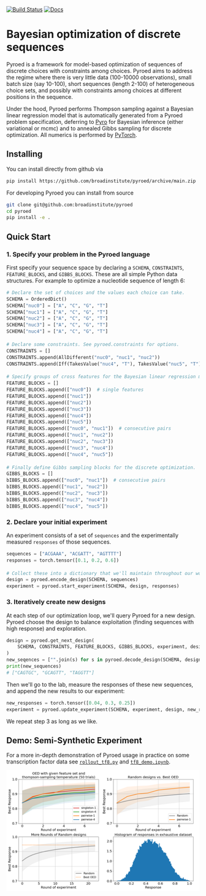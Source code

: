 [![Build Status](https://github.com/broadinstitute/pyroed/workflows/CI/badge.svg)](https://github.com/broadinstitute/pyroed/actions)
[![Docs](https://img.shields.io/badge/api-docs-blue)](https://broadinstitute.github.io/pyroed/)

# Bayesian optimization of discrete sequences

Pyroed is a framework for model-based optimization of sequences of discrete
choices with constraints among choices.
Pyroed aims to address the regime where there is very little data (100-10000
observations), small batch size (say 10-100), short sequences (length 2-100) of
heterogeneous choice sets, and possibly with constraints among choices at
different positions in the sequence.

Under the hood, Pyroed performs Thompson sampling against a Bayesian linear
regression model that is automatically generated from a Pyroed problem
specification, deferring to [Pyro](https://pyro.ai) for Bayesian inference
(either variational or mcmc) and to annealed Gibbs sampling for discrete
optimization.
All numerics is performed by [PyTorch](https://pytorch.org).

## Installing

You can install directly from github via
```sh
pip install https://github.com/broadinstitute/pyroed/archive/main.zip
```
For developing Pyroed you can install from source
```sh
git clone git@github.com:broadinstitute/pyroed
cd pyroed
pip install -e .
```

## Quick Start

### 1. Specify your problem in the Pyroed language

First specify your sequence space by declaring a `SCHEMA`, `CONSTRAINTS`, `FEATURE_BLOCKS`, and `GIBBS_BLOCKS`. These are all simple Python data structures.
For example to optimize a nucleotide sequence of length 6:
```python
# Declare the set of choices and the values each choice can take.
SCHEMA = OrderedDict()
SCHEMA["nuc0"] = ["A", "C", "G", "T"]
SCHEMA["nuc1"] = ["A", "C", "G", "T"] 
SCHEMA["nuc2"] = ["A", "C", "G", "T"]
SCHEMA["nuc3"] = ["A", "C", "G", "T"]
SCHEMA["nuc4"] = ["A", "C", "G", "T"]

# Declare some constraints. See pyroed.constraints for options.
CONSTRAINTS = []
CONSTRAINTS.append(AllDifferent("nuc0", "nuc1", "nuc2"))
CONSTRAINTS.append(Iff(TakesValue("nuc4", "T"), TakesValue("nuc5", "T")))

# Specify groups of cross features for the Bayesian linear regression model.
FEATURE_BLOCKS = []
FEATURE_BLOCKS.append(["nuc0"])  # single features
FEATURE_BLOCKS.append(["nuc1"])
FEATURE_BLOCKS.append(["nuc2"])
FEATURE_BLOCKS.append(["nuc3"])
FEATURE_BLOCKS.append(["nuc4"])
FEATURE_BLOCKS.append(["nuc5"])
FEATURE_BLOCKS.append(["nuc0", "nuc1"])  # consecutive pairs
FEATURE_BLOCKS.append(["nuc1", "nuc2"])
FEATURE_BLOCKS.append(["nuc2", "nuc3"])
FEATURE_BLOCKS.append(["nuc3", "nuc4"])
FEATURE_BLOCKS.append(["nuc4", "nuc5"])

# Finally define Gibbs sampling blocks for the discrete optimization.
GIBBS_BLOCKS = []
bIBBS_BLOCKS.append(["nuc0", "nuc1"])  # consecutive pairs
bIBBS_BLOCKS.append(["nuc1", "nuc2"])
bIBBS_BLOCKS.append(["nuc2", "nuc3"])
bIBBS_BLOCKS.append(["nuc3", "nuc4"])
bIBBS_BLOCKS.append(["nuc4", "nuc5"])
```

### 2. Declare your initial experiment

An experiment consists of a set of `sequences` and the experimentally measured
`responses` of those sequences.
```python
sequences = ["ACGAAA", "ACGATT", "AGTTTT"]
responses = torch.tensor([0.1, 0.2, 0.6])

# Collect these into a dictionary that we'll maintain throughout our workflow.
design = pyroed.encode_design(SCHEMA, sequences)
experiment = pyroed.start_experiment(SCHEMA, design, responses)
```

### 3. Iteratively create new designs

At each step of our optimization loop, we'll query Pyroed for a new design.
Pyroed choose the design to balance exploitation (finding sequences with high
response) and exploration.
```python
design = pyroed.get_next_design(
    SCHEMA, CONSTRAINTS, FEATURE_BLOCKS, GIBBS_BLOCKS, experiment, design_size=3
)
new_seqences = ["".join(s) for s in pyroed.decode_design(SCHEMA, design)]
print(new_sequences)
# ["CAGTGC", "GCAGTT", "TAGGTT"]
```
Then we'll go to the lab, measure the responses of these new sequences, and
append the new results to our experiment:
```python
new_responses = torch.tensor([0.04, 0.3, 0.25])
experiment = pyroed.update_experiment(SCHEMA, experiment, design, new_responses)
```
We repeat step 3 as long as we like.


## Demo: Semi-Synthetic Experiment 

For a more in-depth demonstration of Pyroed usage in practice on some transcription factor data
see [`rollout_tf8.py`](https://github.com/broadinstitute/pyroed/blob/main/examples/rollout_tf8.py)
and [`tf8_demo.ipynb`](https://github.com/broadinstitute/pyroed/blob/main/examples/tf8_demo.ipynb).

![plot](./examples/oed_vs_rand.png)
